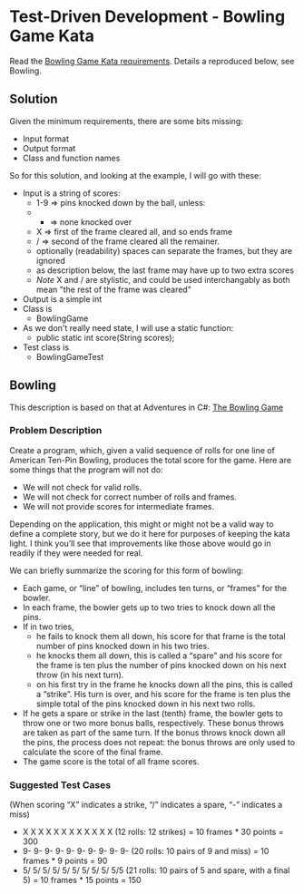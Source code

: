 # Test-Driven Development - Bowling Game Kata

Read the [Bowling Game Kata requirements](https://codingdojo.org/kata/Bowling/).
Details a reproduced below, see Bowling.

## Solution

Given the minimum requirements, there are some bits missing:

*  Input format
*  Output format
*  Class and function names

So for this solution, and looking at the example, I will go with these:

* Input is a string of scores:
  * 1-9 => pins knocked down by the ball, unless:
  * - => none knocked over
  * X => first of the frame cleared all, and so ends frame
  * / => second of the frame cleared all the remainer.
  * optionally (readability) spaces can separate the frames, but they are ignored
  * as description below, the last frame may have up to two extra scores
  * *Note* X and / are stylistic, and could be used interchangably as both mean "the rest of the frame was cleared"
* Output is a simple int
* Class is 
  * BowlingGame
* As we don't really need state, I will use a static function:
  * public static int score(String scores);
* Test class is 
  * BowlingGameTest

## Bowling

This description is based on that at Adventures in C#: [The Bowling Game](http://ronjeffries.com/xprog/articles/acsbowling/)

### Problem Description

Create a program, which, given a valid sequence of rolls for one line of American Ten-Pin Bowling, 
produces the total score for the game. Here are some things that the program will not do:

* We will not check for valid rolls.
* We will not check for correct number of rolls and frames.
* We will not provide scores for intermediate frames.

Depending on the application, this might or might not be a valid way to define a complete story, 
but we do it here for purposes of keeping the kata light. 
I think you’ll see that improvements like those above would go in readily if they were needed for real.

We can briefly summarize the scoring for this form of bowling:

* Each game, or “line” of bowling, includes ten turns, or “frames” for the bowler.
* In each frame, the bowler gets up to two tries to knock down all the pins.
* If in two tries, 
  * he fails to knock them all down, his score for that frame is the total number of pins knocked down in his two tries.
  * he knocks them all down, this is called a “spare” and his score for the frame 
is ten plus the number of pins knocked down on his next throw (in his next turn).
  * on his first try in the frame he knocks down all the pins, this is called a “strike”. 
His turn is over, and his score for the frame is ten plus the simple total of the pins knocked down in his next two rolls.
* If he gets a spare or strike in the last (tenth) frame, the bowler gets to throw one or two more bonus balls, respectively. 
These bonus throws are taken as part of the same turn. If the bonus throws knock down all the pins, 
the process does not repeat: the bonus throws are only used to calculate the score of the final frame.
* The game score is the total of all frame scores.

### Suggested Test Cases

(When scoring “X” indicates a strike, “/” indicates a spare, “-” indicates a miss)

* X X X X X X X X X X X X (12 rolls: 12 strikes) = 10 frames * 30 points = 300
* 9- 9- 9- 9- 9- 9- 9- 9- 9- 9- (20 rolls: 10 pairs of 9 and miss) = 10 frames * 9 points = 90
* 5/ 5/ 5/ 5/ 5/ 5/ 5/ 5/ 5/ 5/5 (21 rolls: 10 pairs of 5 and spare, with a final 5) = 10 frames * 15 points = 150

